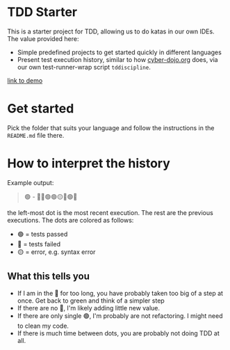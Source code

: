 # TDD Starter

This is a starter project for TDD, allowing us to do katas in our own IDEs. The value provided here:
- Simple predefined projects to get started quickly in different languages
- Present test execution history, similar to how [cyber-dojo.org](https://cyber-dojo.org) does, via our own test-runner-wrap script `tddiscipline`.

[link to demo](./screen_demo.mov)

# Get started
Pick the folder that suits your language and follow the instructions in the `README.md` file there.

# How to interpret the history

Example output:
> 🟢 - 🔴🔴🟢🟢🟡🔴🟢🔴

the left-most dot is the most recent execution. The rest are the previous executions. The dots are colored as follows:

- 🟢 = tests passed
- 🔴 = tests failed
- 🟡 = error, e.g. syntax error

## What this tells you

- If I am in the 🔴 for too long, you have probably taken too big of a step at once. Get back to green and think of a simpler step
- If there are no 🔴, I'm likely adding little new value.
- If there are only single 🟢, I'm probably are not refactoring. I might need to clean my code.
- If there is much time between dots, you are probably not doing TDD at all.
